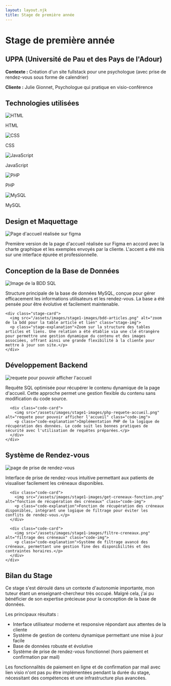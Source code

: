```yaml
---
layout: layout.njk
title: Stage de première année
---
```


<div class="container">

# Stage de première année

<div class="intro-section">
  <div class="intro-card">
    <h2>UPPA (Université de Pau et des Pays de l'Adour)</h2>
    <p><strong>Contexte :</strong> Création d'un site fullstack pour une psychologue (avec prise de rendez-vous sous forme de calendrier)</p>
    <p><strong>Cliente :</strong> Julie Gionnet, Psychologue qui pratique en visio-conférence</p>
  </div>

  <div class="intro-card">
    <h2>Technologies utilisées</h2>
    <div class="tech-cards">
      <div class="tech-card">
        <img src="/assets/images/html.png" alt="HTML">
        <p>HTML</p>
      </div>
      <div class="tech-card">
        <img src="/assets/images/css.png" alt="CSS">
        <p>CSS</p>
      </div>
      <div class="tech-card">
        <img src="/assets/images/javascript.png" alt="JavaScript">
        <p>JavaScript</p>
      </div>
      <div class="tech-card">
        <img src="/assets/images/php.png" alt="PHP">
        <p>PHP</p>
      </div>
      <div class="tech-card">
        <img src="/assets/images/mysql.png" alt="MySQL">
        <p>MySQL</p>
      </div>
    </div>
  </div>
</div>

<div class="stage-content">
  <div class="stage-section">
    <h2>Design et Maquettage</h2>
    <div class="stage-card">
      <img src="/assets/images/landing-julie.png" alt="Page d'accueil réalisée sur figma" class="stage-img">
      <p class="stage-explanation">Première version de la page d'accueil réalisée sur Figma en accord avec la charte graphique et les exemples envoyés par la cliente. L'accent a été mis sur une interface épurée et professionnelle.</p>
    </div>
  </div>

  <div class="stage-section">
    <h2>Conception de la Base de Données</h2>
    <div class="stage-card">
      <img src="/assets/images/bdd-stage.png" alt="Image de la BDD SQL" class="stage-img">
      <p class="stage-explanation">Structure principale de la base de données MySQL, conçue pour gérer efficacement les informations utilisateurs et les rendez-vous. La base a été pensée pour être évolutive et facilement maintenable.</p>
    </div>

    <div class="stage-card">
      <img src="/assets/images/stage1-images/bdd-articles.png" alt="zoom de la bdd pour la table article et lien" class="stage-img">
      <p class="stage-explanation">Zoom sur la structure des tables articles et liens. Une relation a été établie via une clé étrangère pour permettre une gestion dynamique du contenu et des images associées, offrant ainsi une grande flexibilité à la cliente pour mettre à jour son site.</p>
    </div>

  </div>

  <div class="stage-section">
    <h2>Développement Backend</h2>
    <div class="code-cards">
      <div class="code-card">
        <img src="/assets/images/stage1-images/requete-accueil.png" alt="requete pour pouvoir afficher l'accueil" class="code-img">
        <p class="code-explanation">Requête SQL optimisée pour récupérer le contenu dynamique de la page d'accueil. Cette approche permet une gestion flexible du contenu sans modification du code source.</p>
      </div>

      <div class="code-card">
        <img src="/assets/images/stage1-images/php-requete-accueil.png" alt="requete pour pouvoir afficher l'accueil" class="code-img">
        <p class="code-explanation">Implémentation PHP de la logique de récupération des données. Le code suit les bonnes pratiques de sécurité avec l'utilisation de requêtes préparées.</p>
      </div>
    </div>

  </div>

  <div class="stage-section">
    <h2>Système de Rendez-vous</h2>
    <div class="code-cards">
      <div class="code-card">
        <img src="/assets/images/stage1-images/page-rdv.png" alt="page de prise de rendez-vous" class="code-img">
        <p class="code-explanation">Interface de prise de rendez-vous intuitive permettant aux patients de visualiser facilement les créneaux disponibles.</p>
      </div>

      <div class="code-card">
        <img src="/assets/images/stage1-images/get-creneaux-fonction.png" alt="fonction de récupération des créneaux" class="code-img">
        <p class="code-explanation">Fonction de récupération des créneaux disponibles, intégrant une logique de filtrage pour éviter les conflits de rendez-vous.</p>
      </div>

      <div class="code-card">
        <img src="/assets/images/stage1-images/filtre-creneaux.png" alt="filtrage des créneaux" class="code-img">
        <p class="code-explanation">Système de filtrage avancé des créneaux, permettant une gestion fine des disponibilités et des contraintes horaires.</p>
      </div>
    </div>

  </div>

  <div class="stage-section">
    <h2>Bilan du Stage</h2>
    <div class="conclusion-card">
      <p>Ce stage s'est déroulé dans un contexte d'autonomie importante, mon tuteur étant un enseignant-chercheur très occupé. Malgré cela, j'ai pu bénéficier de son expertise précieuse pour la conception de la base de données.</p>
      <p>Les principaux résultats :</p>
      <ul class="features-list">
        <li>Interface utilisateur moderne et responsive répondant aux attentes de la cliente</li>
        <li>Système de gestion de contenu dynamique permettant une mise à jour facile</li>
        <li>Base de données robuste et évolutive</li>
        <li>Système de prise de rendez-vous fonctionnel (hors paiement et confirmation par mail)</li>
      </ul>
      <p>Les fonctionnalités de paiement en ligne et de confirmation par mail avec lien visio n'ont pas pu être implémentées pendant la durée du stage, nécessitant des compétences et une infrastructure plus avancées.</p>
    </div>
  </div>
</div>

</div>
